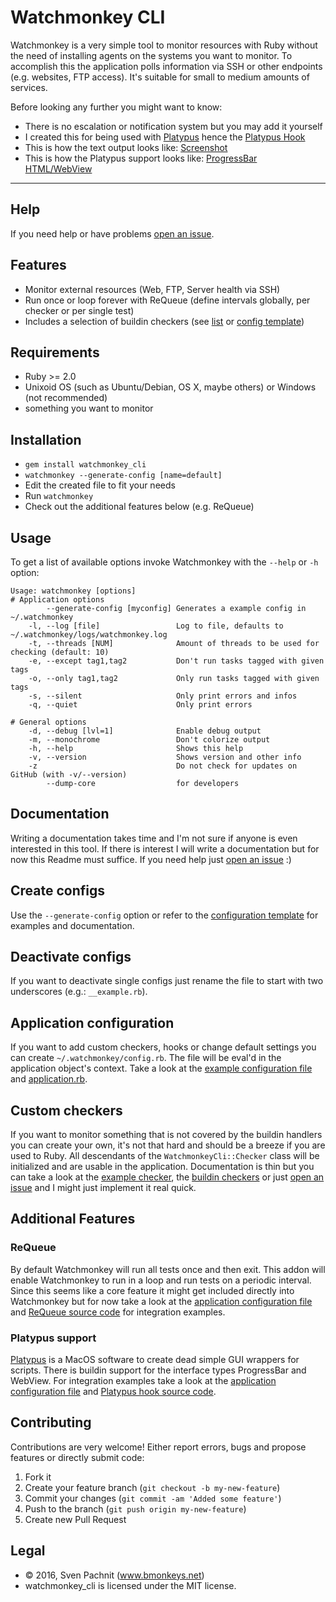 # Watchmonkey CLI

Watchmonkey is a very simple tool to monitor resources with Ruby without the need of installing agents on the systems you want to monitor. To accomplish this the application polls information via SSH or other endpoints (e.g. websites, FTP access). It's suitable for small to medium amounts of services.

Before looking any further you might want to know:

  * There is no escalation or notification system but you may add it yourself
  * I created this for being used with [Platypus](http://sveinbjorn.org/platypus) hence the [Platypus Hook](https://github.com/2called-chaos/watchmonkey_cli/blob/master/lib/watchmonkey_cli/hooks/platypus.rb)
  * This is how the text output looks like: [Screenshot](http://imgur.com/8yLYnKb)
  * This is how the Platypus support looks like: [ProgressBar](http://imgur.com/Vd8ZD7A) [HTML/WebView](http://imgur.com/5FwmWFZ)

---

## Help
If you need help or have problems [open an issue](https://github.com/2called-chaos/watchmonkey_cli/issues/new).


## Features
  * Monitor external resources (Web, FTP, Server health via SSH)
  * Run once or loop forever with ReQueue (define intervals globally, per checker or per single test)
  * Includes a selection of buildin checkers (see [list](https://github.com/2called-chaos/watchmonkey_cli/tree/master/lib/watchmonkey_cli/checkers) or [config template](https://github.com/2called-chaos/watchmonkey_cli/blob/master/lib/watchmonkey_cli/application/configuration.tpl))


## Requirements
  * Ruby >= 2.0
  * Unixoid OS (such as Ubuntu/Debian, OS X, maybe others) or Windows (not recommended)
  * something you want to monitor


## Installation
  * `gem install watchmonkey_cli`
  * `watchmonkey --generate-config [name=default]`
  * Edit the created file to fit your needs
  * Run `watchmonkey`
  * Check out the additional features below (e.g. ReQueue)


## Usage
To get a list of available options invoke Watchmonkey with the `--help` or `-h` option:

    Usage: watchmonkey [options]
    # Application options
            --generate-config [myconfig] Generates a example config in ~/.watchmonkey
        -l, --log [file]                 Log to file, defaults to ~/.watchmonkey/logs/watchmonkey.log
        -t, --threads [NUM]              Amount of threads to be used for checking (default: 10)
        -e, --except tag1,tag2           Don't run tasks tagged with given tags
        -o, --only tag1,tag2             Only run tasks tagged with given tags
        -s, --silent                     Only print errors and infos
        -q, --quiet                      Only print errors

    # General options
        -d, --debug [lvl=1]              Enable debug output
        -m, --monochrome                 Don't colorize output
        -h, --help                       Shows this help
        -v, --version                    Shows version and other info
        -z                               Do not check for updates on GitHub (with -v/--version)
            --dump-core                  for developers


## Documentation
Writing a documentation takes time and I'm not sure if anyone is even interested in this tool. If there is interest I will write a documentation but for now this Readme must suffice. If you need help just [open an issue](https://github.com/2called-chaos/watchmonkey_cli/issues/new) :)


## Create configs
Use the `--generate-config` option or refer to the [configuration template](https://github.com/2called-chaos/watchmonkey_cli/blob/master/lib/watchmonkey_cli/application/configuration.tpl) for examples and documentation.


## Deactivate configs
If you want to deactivate single configs just rename the file to start with two underscores (e.g.: `__example.rb`).


## Application configuration
If you want to add custom checkers, hooks or change default settings you can create `~/.watchmonkey/config.rb`. The file will be eval'd in the application object's context. Take a look at the [example configuration file](https://github.com/2called-chaos/watchmonkey_cli/blob/master/doc/config_example.rb) and [application.rb](https://github.com/2called-chaos/watchmonkey_cli/blob/master/lib/watchmonkey_cli/application.rb).


## Custom checkers
If you want to monitor something that is not covered by the buildin handlers you can create your own, it's not that hard and should be a breeze if you are used to Ruby. All descendants of the `WatchmonkeyCli::Checker` class will be initialized and are usable in the application. Documentation is thin but you can take a look at the [example checker](https://github.com/2called-chaos/watchmonkey_cli/blob/master/doc/checker_example.rb), the [buildin checkers](https://github.com/2called-chaos/watchmonkey_cli/tree/master/lib/watchmonkey_cli/checkers) or just [open an issue](https://github.com/2called-chaos/watchmonkey_cli/issues/new) and I might just implement it real quick.


## Additional Features

### ReQueue
By default Watchmonkey will run all tests once and then exit. This addon will enable Watchmonkey to run in a loop and run tests on a periodic interval.
Since this seems like a core feature it might get included directly into Watchmonkey but for now take a look at the [application configuration file](https://github.com/2called-chaos/watchmonkey_cli/blob/master/doc/config_example.rb) and [ReQueue source code](https://github.com/2called-chaos/watchmonkey_cli/blob/master/lib/watchmonkey_cli/hooks/requeue.rb) for integration examples.

### Platypus support
[Platypus](http://sveinbjorn.org/platypus) is a MacOS software to create dead simple GUI wrappers for scripts. There is buildin support for the interface types ProgressBar and WebView. For integration examples take a look at the [application configuration file](https://github.com/2called-chaos/watchmonkey_cli/blob/master/doc/config_example.rb) and [Platypus hook source code](https://github.com/2called-chaos/watchmonkey_cli/blob/master/lib/watchmonkey_cli/hooks/platypus.rb).


## Contributing
  Contributions are very welcome! Either report errors, bugs and propose features or directly submit code:

  1. Fork it
  2. Create your feature branch (`git checkout -b my-new-feature`)
  3. Commit your changes (`git commit -am 'Added some feature'`)
  4. Push to the branch (`git push origin my-new-feature`)
  5. Create new Pull Request


## Legal
* © 2016, Sven Pachnit (www.bmonkeys.net)
* watchmonkey_cli is licensed under the MIT license.
